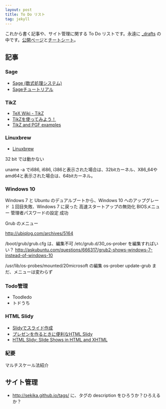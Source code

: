 ```yaml
---
layout: post
title: To Do リスト
tag: jekyll
---
```

これから書く記事や、サイト管理に関する To Do リストです。永遠に [_drafts](https://github.com/sekika/sekika.github.io/tree/master/_drafts) の中です。[公開ページ](http://sekika.github.io)と[チートシート](http://sekika.github.io/2015/10/12/cheetsheet/)。

## 記事 ##

### Sage ###

- [Sage (数式処理システム)](https://ja.wikipedia.org/wiki/Sage_%28%E6%95%B0%E5%BC%8F%E5%87%A6%E7%90%86%E3%82%B7%E3%82%B9%E3%83%86%E3%83%A0%29)
- [Sageチュートリアル](http://doc.sagemath.org/html/ja/tutorial/index.html)

### TikZ ###

- [TeX Wiki - TikZ](http://oku.edu.mie-u.ac.jp/~okumura/texwiki/?TikZ)
- [TikZを使ってみよう！](http://guides.lib.kyushu-u.ac.jp/tikz)
- [TikZ and PGF examples](http://www.texample.net/tikz/examples/)

### Linuxbrew ###

- [Linuxbrew](https://github.com/Linuxbrew/brew)

32 bit では動かない

uname -a でi686, i686, i386と表示された場合は、32bitカーネル、X86_64やamd64と表示された場合は、64bitカーネル。

### Windows 10 ###
Windows 7 と Ubuntu のデュアルブートから、Windows 10 へのアップグレード
１回目失敗、Windows 7 に戻った
高速スタートアップの無効化
BIOSメニュー
管理者パスワードの設定
成功

Grub のメニュー

http://ubiqlog.com/archives/5164

/boot/grub/grub.cfg は、編集不可
/etc/grub.d/30_os-prober を編集すればいい？
http://askubuntu.com/questions/666317/grub2-shows-windows-7-instead-of-windows-10

/usr/lib/os-probes/mounted/20microsoft の編集
os-prober
update-grub
まだ、メニューは変わらず


### Todo管理
- Toodledo
- トドうち

### HTML Slidy
- [Slidyでスライド作成](http://d.hatena.ne.jp/haradago/20070919/p1)
- [プレゼンを作るときに便利なHTML Slidy](http://blueskis.wktk.so/blog/2012/05/html-slidy/#.Vixm_67hDaZ)
- [HTML Slidy: Slide Shows in HTML and XHTML](http://www.w3.org/Talks/Tools/Slidy2/)

### 紀要
マルチスケール法紹介

## サイト管理 ##
- http://sekika.github.io/tags/ に、タグの description をひろうか？ひろえるか？
